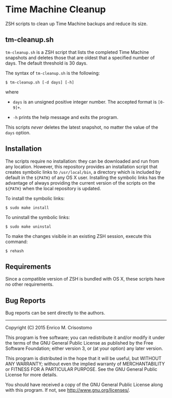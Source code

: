 Time Machine Cleanup
====================

ZSH scripts to clean up Time Machine backups and reduce its size.

tm-cleanup.sh
-------------

`tm-cleanup.sh` is a ZSH script that lists the completed Time Machine snapshots
and deletes those that are oldest that a specified number of days.  The default
threshold is 30 days.

The syntax of `tm-cleanup.sh` is the following:

```
$ tm-cleanup.sh [-d days] [-h]
```

where

  * `days` is an unsigned positive integer number.  The accepted format is
    `[0-9]+`.

  * `-h` prints the help message and exits the program.

This scripts *never* deletes the latest snapshot, no matter the value of the
`days` option.

Installation
------------

The scripts require no installation: they can be downloaded and run from any
location.
However, this repository provides an installation script that creates
symbolic links to `/usr/local/bin`, a directory which is included by default
in the `${PATH}` of any OS X user.
Installing the symbolic links has the advantage of always providing the current
version of the scripts on the `${PATH}` when the local repository is updated.

To install the symbolic links:

```
$ sudo make install
```

To uninstall the symbolic links:

```
$ sudo make uninstal
```

To make the changes visibile in an existing ZSH session, execute this command:

```
$ rehash
```

Requirements
------------

Since a compatible version of ZSH is bundled with OS X, these scripts have no
other requirements.

Bug Reports
-----------

Bug reports can be sent directly to the authors.

-----

Copyright (C) 2015 Enrico M. Crisostomo

This program is free software; you can redistribute it and/or modify
it under the terms of the GNU General Public License as published by
the Free Software Foundation; either version 3, or (at your option)
any later version.

This program is distributed in the hope that it will be useful,
but WITHOUT ANY WARRANTY; without even the implied warranty of
MERCHANTABILITY or FITNESS FOR A PARTICULAR PURPOSE.  See the
GNU General Public License for more details.

You should have received a copy of the GNU General Public License
along with this program.  If not, see <http://www.gnu.org/licenses/>.
